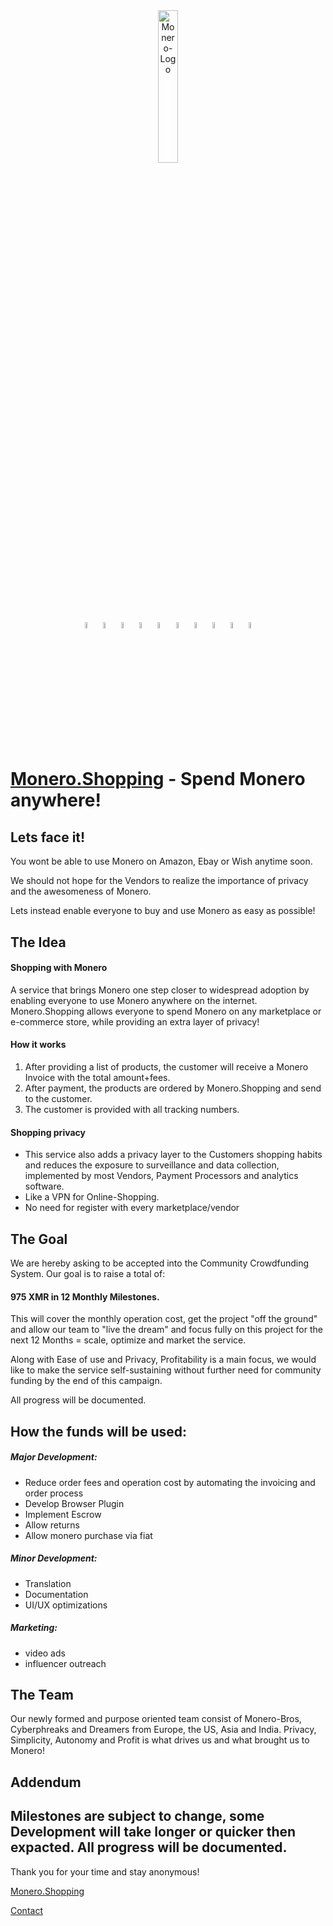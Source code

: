 
<center>
<img width="25%" src="https://web.getmonero.org/press-kit/symbols/monero-symbol-480.png" alt="Monero-Logo">
<br>
<img width="5%" src="https://img.icons8.com/color/512/amazon.png" alt="Monero-Logo">
<img width="5%" src="https://img.icons8.com/color/512/ebay.png" alt="Monero-Logo">
<img width="5%" src="https://img.icons8.com/color/512/walmart.png" alt="Monero-Logo">
<img width="5%" src="https://www.svgrepo.com/show/331497/newegg.svg" alt="Monero-Logo">
<img width="5%" src="https://img.icons8.com/color/512/steam.png" alt="Monero-Logo">
<img width="5%" src="https://www.svgrepo.com/show/303267/etsy-logo.svg" alt="Monero-Logo">
<img width="5%" src="https://www.svgrepo.com/show/25162/apple.svg" alt="Monero-Logo">
<img width="5%" src="https://img.icons8.com/color/512/aliexpress.png" alt="Monero-Logo">
<img width="5%" src="https://img.icons8.com/fluency/512/zalando.png" alt="Monero-Logo">
<img width="5%" src="https://img.icons8.com/fluency/512/facebook.png" alt="Monero-Logo">
</center>

# [Monero.Shopping](https://monero.shopping) - Spend Monero anywhere!

## Lets face it!
You wont be able to use Monero on Amazon, Ebay or Wish anytime soon.

We should not hope for the Vendors to realize the importance of privacy and the awesomeness of Monero.

Lets instead enable everyone to buy and use Monero as easy as possible!

## The Idea
#### Shopping with Monero
A service that brings Monero one step closer to widespread adoption by enabling everyone to use Monero anywhere on the internet.
Monero.Shopping allows everyone to spend Monero on any marketplace or e-commerce store, while providing an extra layer of privacy!

#### How it works
1. After providing a list of products, the customer will receive a Monero Invoice with the total amount+fees.
2. After payment, the products are ordered by Monero.Shopping and send to the customer.
3. The customer is provided with all tracking numbers.

#### Shopping privacy
- This service also adds a privacy layer to the Customers shopping habits and reduces the exposure to surveillance and data collection, implemented by most Vendors, Payment Processors and analytics software.
- Like a VPN for Online-Shopping. 
- No need for register with every marketplace/vendor

## The Goal
We are hereby asking to be accepted into the Community Crowdfunding System.
Our goal is to raise a total of:
#### 975 XMR in 12 Monthly Milestones.

This will cover the monthly operation cost, get the project "off the ground" and allow our team to "live the dream" and focus fully on this project for the next 12 Months = scale, optimize and market the service.

Along with Ease of use and Privacy, Profitability is a main focus, we would like to make the service self-sustaining without further need for community funding by the end of this campaign.

All progress will be documented.

## How the funds will be used:
##### Major Development:
- Reduce order fees and operation cost by automating the invoicing and order process
- Develop Browser Plugin
- Implement Escrow
- Allow returns
- Allow monero purchase via fiat

##### Minor Development:
- Translation
- Documentation
- UI/UX optimizations

##### Marketing:
- video ads
- influencer outreach

## The Team
Our newly formed and purpose oriented team consist of Monero-Bros, Cyberphreaks and Dreamers from Europe, the US, Asia and India.
Privacy, Simplicity, Autonomy and Profit is what drives us and what brought us to Monero!

## Addendum
Milestones are subject to change, some Development will take longer or quicker then expacted.
All progress will be documented.
---
Thank you for your time and stay anonymous!

[Monero.Shopping](https://monero.shopping)

[Contact](mailto:info@monero.shopping)


